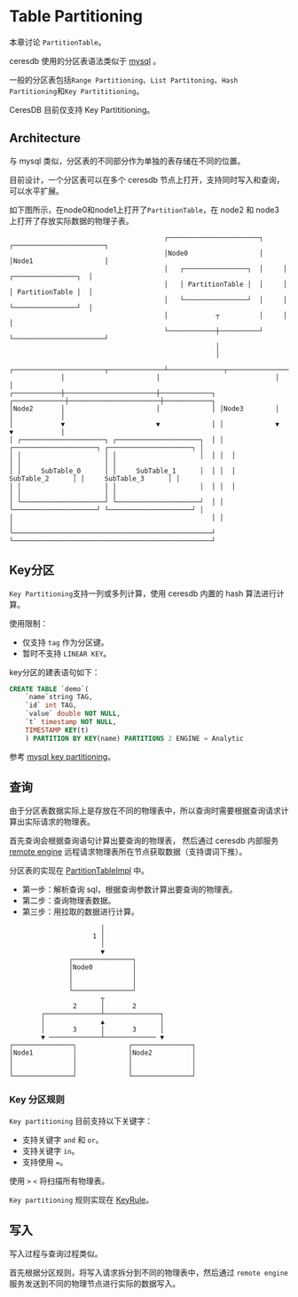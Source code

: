 # Table Partitioning

本章讨论 `PartitionTable`。

ceresdb 使用的分区表语法类似于 [mysql](https://dev.mysql.com/doc/refman/8.0/en/partitioning-types.html) 。

一般的分区表包括`Range Partitioning`、`List Partitoning`、`Hash Partitioning`和`Key Partititioning`。

CeresDB 目前仅支持 Key Partititioning。

## Architecture
与 mysql 类似，分区表的不同部分作为单独的表存储在不同的位置。

目前设计，一个分区表可以在多个 ceresdb 节点上打开，支持同时写入和查询，可以水平扩展。

如下图所示，在node0和node1上打开了`PartitionTable`，在 node2 和 node3 上打开了存放实际数据的物理子表。

```
                                       ┌───────────────────────┐     ┌───────────────────────┐           
                                       │Node0                  │     │Node1                  │           
                                       │   ┌────────────────┐  │     │   ┌────────────────┐  │           
                                       │   │ PartitionTable │  │     │   │ PartitionTable │  │           
                                       │   └────────────────┘  │     │   └────────────────┘  │           
                                       │            ┬          │     │                       │           
                                       └────────────┼──────────┘     └───────────────────────┘           
                                                    │                                                    
                                                    │                                                    
             ┌───────────────────────┬──────────────┴──────────────┬───────────────────────┐             
             │                       │                             │                       │             
┌────────────┼───────────────────────┼─────────────┐ ┌─────────────┼───────────────────────┼────────────┐
│Node2       │                       │             │ │Node3        │                       │            │
│            ▼                       ▼             │ │             ▼                       ▼            │
│ ┌─────────────────────┐ ┌─────────────────────┐  │ │  ┌─────────────────────┐ ┌─────────────────────┐ │
│ │                     │ │                     │  │ │  │                     │ │                     │ │
│ │     SubTable_0      │ │     SubTable_1      │  │ │  │     SubTable_2      │ │     SubTable_3      │ │
│ │                     │ │                     │  │ │  │                     │ │                     │ │
│ └─────────────────────┘ └─────────────────────┘  │ │  └─────────────────────┘ └─────────────────────┘ │
│                                                  │ │                                                  │
└──────────────────────────────────────────────────┘ └──────────────────────────────────────────────────┘
```

## Key分区

`Key Partitioning`支持一列或多列计算，使用 ceresdb 内置的 hash 算法进行计算。

使用限制：

* 仅支持 `tag` 作为分区键。
* 暂时不支持 `LINEAR KEY`。

key分区的建表语句如下：

```sql
CREATE TABLE `demo`(
    `name`string TAG,
    `id` int TAG, 
    `value` double NOT NULL, 
    `t` timestamp NOT NULL, 
    TIMESTAMP KEY(t)
    ) PARTITION BY KEY(name) PARTITIONS 2 ENGINE = Analytic
```

参考 [mysql key partitioning](https://dev.mysql.com/doc/refman/5.7/en/partitioning-key.html)。

## 查询

由于分区表数据实际上是存放在不同的物理表中，所以查询时需要根据查询请求计算出实际请求的物理表。

首先查询会根据查询语句计算出要查询的物理表， 然后通过 ceresdb 内部服务 [remote engine](https://github.com/CeresDB/ceresdb/blob/89dca646c627de3cee2133e8f3df96d89854c1a3/server/src/grpc/remote_engine_service/mod.rs) 远程请求物理表所在节点获取数据（支持谓词下推）。

分区表的实现在 [PartitionTableImpl](https://github.com/CeresDB/ceresdb/blob/89dca646c627de3cee2133e8f3df96d89854c1a3/analytic_engine/src/table/partition.rs) 中。

* 第一步：解析查询 sql，根据查询参数计算出要查询的物理表。
* 第二步：查询物理表数据。
* 第三步：用拉取的数据进行计算。

```
                       │                       
                     1 │                       
                       │                       
                       ▼                       
               ┌───────────────┐               
               │Node0          │               
               │               │               
               │               │               
               └───────────────┘               
                       ┬                       
                2      │       2               
        ┌──────────────┴──────────────┐        
        │              ▲              │        
        │       3      │       3      │        
        ▼ ─────────────┴───────────── ▼        
┌───────────────┐             ┌───────────────┐
│Node1          │             │Node2          │
│               │             │               │
│               │             │               │
└───────────────┘             └───────────────┘
```

### Key 分区规则

`Key partitioning` 目前支持以下关键字：

* 支持关键字 `and` 和 `or`。
* 支持关键字 `in`。
* 支持使用 `=`。

使用 `>` `<` 将扫描所有物理表。

`Key partitioning` 规则实现在 [KeyRule](https://github.com/CeresDB/ceresdb/blob/89dca646c627de3cee2133e8f3df96d89854c1a3/table_engine/src/partition/rule/key.rs)。

## 写入
写入过程与查询过程类似。

首先根据分区规则，将写入请求拆分到不同的物理表中，然后通过 `remote engine` 服务发送到不同的物理节点进行实际的数据写入。
